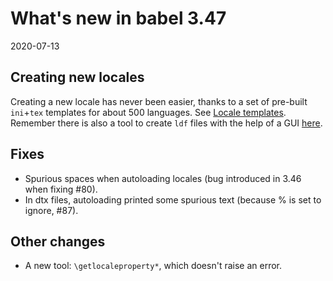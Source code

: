 # What's new in babel 3.47

2020-07-13

## Creating new locales

Creating a new locale has never been easier, thanks to a set of pre-built `ini`+`tex` templates for about 500 languages. See [Locale templates](https://github.com/latex3/babel/wiki/List-of-locale-templates). Remember there is also a tool to create `ldf` files with the help of a GUI [here](http://www.texnia.com/incubator.html).

## Fixes

* Spurious spaces when autoloading locales (bug introduced in 3.46 when fixing #80).
* In dtx files, autoloading printed some spurious text (because % is set to ignore, #87).

## Other changes

* A new tool: `\getlocaleproperty*`, which doesn't raise an error.